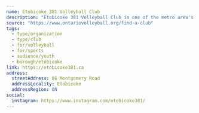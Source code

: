 ```yaml
---
name: Etobicoke 381 Volleyball Club
description: "Etobicoke 381 Volleyball Club is one of the metro area's newest volleyball clubs! Etobicoke 381 VC is a non-profit organization, located in Etobicoke, Ontario, and works hard to provide its club members with the best professional coaching staff available. Each coach will share their expertise with our athletes, assist them in the learning process and lead them toward personal and team achievement."
source: "https://www.ontariovolleyball.org/find-a-club"
tags:
  - type/organization
  - type/club
  - for/volleyball
  - for/sports
  - audience/youth
  - borough/etobicoke
link: https://etobicoke381.ca
address:
  streetAddress: 86 Montgomery Road
  addressLocality: Etobicoke
  addressRegion: ON
social:
  instagram: https://www.instagram.com/etobicoke381/
---
```

